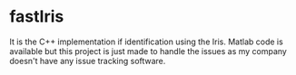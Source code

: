 fastIris
========

It is the C++ implementation if identification using the Iris. Matlab code is available but this project is just made to handle the issues as my company doesn't have any issue tracking software.
